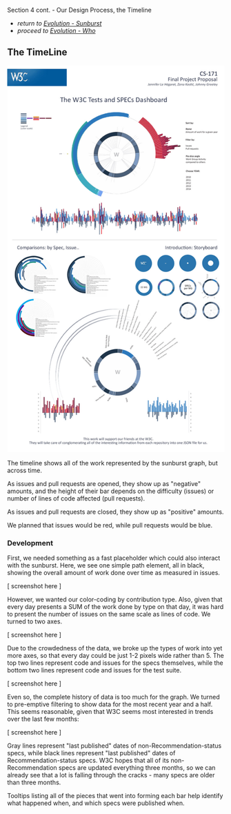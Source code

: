 Section 4 cont. - Our Design Process, the Timeline

* *return to [Evolution - Sunburst](design_sunburst.md)*
* *proceed to [Evolution - Who](design_who.md)*

## The TimeLine

<p align="center">
    <img src="images/w3_proposal.jpg" width="600"/>
</p>

The timeline shows all of the work represented by the sunburst graph, but across time.

As issues and pull requests are opened, they show up as "negative" amounts, and the height of their bar depends on the difficulty (issues) or number of lines of code affected (pull requests).

As issues and pull requests are closed, they show up as "positive" amounts.

We planned that issues would be red, while pull requests would be blue.

### Development

First, we needed something as a fast placeholder which could also interact with the sunburst.  Here, we see one simple path element, all in black, showing the overall amount of work done over time as measured in issues.

[ screenshot here ]

However, we wanted our color-coding by contribution type.  Also, given that every day presents a SUM of the work done by type on that day, it was hard to present the number of issues on the same scale as lines of code.  We turned to two axes.

[ screenshot here ]

Due to the crowdedness of the data, we broke up the types of work into yet more axes, so that every day could be just 1-2 pixels wide rather than 5.  The top two lines represent code and issues for the specs themselves, while the bottom two lines represent code and issues for the test suite.

[ screenshot here ]

Even so, the complete history of data is too much for the graph.  We turned to pre-emptive filtering to show data for the most recent year and a half.  This seems reasonable, given that W3C seems most interested in trends over the last few months:

[ screenshot here ]

Gray lines represent "last published" dates of non-Recommendation-status specs, while black lines represent "last published" dates of Recommendation-status specs.  W3C hopes that all of its non-Recommendation specs are updated everything three months, so we can already see that a lot is falling through the cracks - many specs are older than three months.

Tooltips listing all of the pieces that went into forming each bar help identify what happened when, and which specs were published when.


